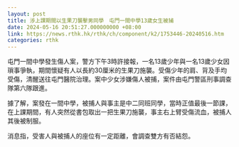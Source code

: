 ```yaml
---
layout: post
title: 涉上課期間以生果刀襲擊男同學　屯門一間中學13歲女生被捕
date: 2024-05-16 20:51:27.000000000 +08:00
link: https://news.rthk.hk/rthk/ch/component/k2/1753446-20240516.htm
categories: rthk
---
```


屯門一間中學發生傷人案，警方下午3時許接報，一名13歲少年與一名13歲少女因瑣事爭執，期間懷疑有人以長約30厘米的生果刀施襲。受傷少年的肩、背及手均受傷，清醒送往屯門醫院治理。案中少女涉嫌傷人被捕，案件由屯門警區刑事調查隊第六隊跟進。

據了解，案發在一間中學，被捕人與事主是中二同班同學，當時正值最後一節課，在上課期間，有人突然從書包取出一把生果刀施襲，事主右上臂受傷流血，被捕人其後被制服。

消息指，受害人與被捕人的座位有一定距離，會調查雙方有否結怨。
